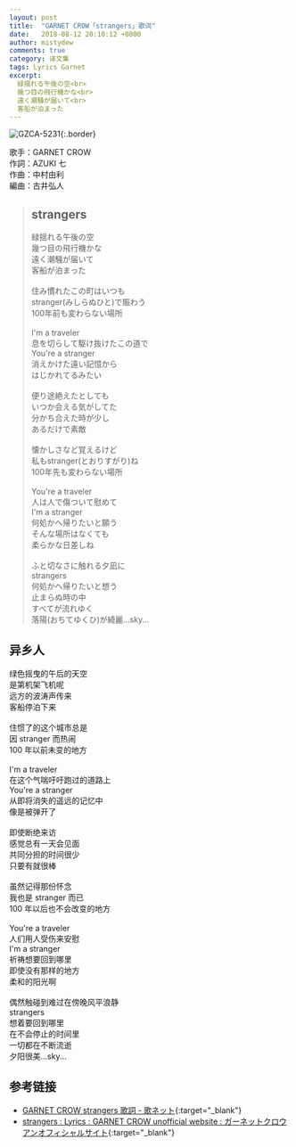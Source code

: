 ```yaml
---
layout: post
title:  "GARNET CROW「strangers」歌词"
date:   2018-08-12 20:10:12 +0800
author: mistydew
comments: true
category: 译文集
tags: Lyrics Garnet
excerpt:
  緑揺れる午後の空<br>
  幾つ目の飛行機かな<br>
  遠く潮騒が届いて<br>
  客船が泊まった
---
```

![GZCA-5231](https://ganekuro.github.io/images/discography/album/GZCA-5231.jpg){:.border}

歌手：GARNET CROW<br>
作詞：AZUKI 七<br>
作曲：中村由利<br>
編曲：古井弘人

<blockquote class="original">
  <h2>strangers</h2>
  <p>
    緑揺れる午後の空<br>
    幾つ目の飛行機かな<br>
    遠く潮騒が届いて<br>
    客船が泊まった<br>
    <br>
    住み慣れたこの町はいつも<br>
    stranger(みしらぬひと)で賑わう<br>
    100年前も変わらない場所<br>
    <br>
    I'm a traveler<br>
    息を切らして駆け抜けたこの道で<br>
    You're a stranger<br>
    消えかけた遠い記憶から<br>
    はじかれてるみたい<br>
    <br>
    便り途絶えたとしても<br>
    いつか会える気がしてた<br>
    分かち合えた時が少し<br>
    あるだけで素敵<br>
    <br>
    懐かしさなど覚えるけど<br>
    私もstranger(とおりすがり)ね<br>
    100年先も変わらない場所<br>
    <br>
    You're a traveler<br>
    人は人で傷ついて慰めて<br>
    I'm a stranger<br>
    何処かへ帰りたいと願う<br>
    そんな場所はなくても<br>
    柔らかな日差しね<br>
    <br>
    ふと切なさに触れる夕凪に<br>
    strangers<br>
    何処かへ帰りたいと想う<br>
    止まらぬ時の中<br>
    すべてが流れゆく<br>
    落陽(おちてゆくひ)が綺麗…sky...
  </p>
</blockquote>

<div class="translation">
  <h2>异乡人</h2>
  <p>
    绿色摇曳的午后的天空<br>
    是第机架飞机呢<br>
    远方的波涛声传来<br>
    客船停泊下来<br>
    <br>
    住惯了的这个城市总是<br>
    因 stranger 而热闹<br>
    100 年以前未变的地方<br>
    <br>
    I'm a traveler<br>
    在这个气喘吁吁跑过的道路上<br>
    You're a stranger<br>
    从即将消失的遥远的记忆中<br>
    像是被弹开了<br>
    <br>
    即使断绝来访<br>
    感觉总有一天会见面<br>
    共同分担的时间很少<br>
    只要有就很棒<br>
    <br>
    虽然记得那份怀念<br>
    我也是 stranger 而已<br>
    100 年以后也不会改变的地方<br>
    <br>
    You're a traveler<br>
    人们用人受伤来安慰<br>
    I'm a stranger<br>
    祈祷想要回到哪里<br>
    即使没有那样的地方<br>
    柔和的阳光啊<br>
    <br>
    偶然触碰到难过在傍晚风平浪静<br>
    strangers<br>
    想着要回到哪里<br>
    在不会停止的时间里<br>
    一切都在不断流逝<br>
    夕阳很美…sky...
  </p>
</div>

## 参考链接

* [GARNET CROW strangers 歌詞 - 歌ネット](https://www.uta-net.com/song/105961/){:target="_blank"}
* [strangers : Lyrics : GARNET CROW unofficial website : ガーネットクロウ アンオフィシャルサイト](https://ganekuro.github.io/lyrics/original/strangers.html){:target="_blank"}
